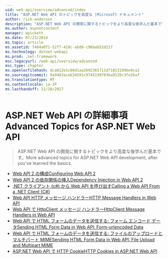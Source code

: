 ```yaml
---
uid: web-api/overview/advanced/index
title: "ASP.NET Web API のトピックを高度な |Microsoft ドキュメント"
author: rick-anderson
description: "ASP.NET Web API の開発に関するトピックをより高度な後学んだ基本です。"
ms.author: aspnetcontent
manager: wpickett
ms.date: 07/23/2014
ms.topic: article
ms.assetid: 7404a0f1-52f7-410c-abd0-c96bab52d217
ms.technology: dotnet-webapi
ms.prod: .net-framework
msc.legacyurl: /web-api/overview/advanced
msc.type: chapter
ms.openlocfilehash: dca812e1c88d1aa2692365711d71813199be9ca2
ms.sourcegitcommit: 9a9483aceb34591c97451997036a9120c3fe2baf
ms.translationtype: MT
ms.contentlocale: ja-JP
ms.lasthandoff: 11/10/2017
---
```

<a name="advanced-topics-for-aspnet-web-api"></a><span data-ttu-id="35d6f-103">ASP.NET Web API の詳細事項</span><span class="sxs-lookup"><span data-stu-id="35d6f-103">Advanced Topics for ASP.NET Web API</span></span>
====================
> <span data-ttu-id="35d6f-104">ASP.NET Web API の開発に関するトピックをより高度な後学んだ基本です。</span><span class="sxs-lookup"><span data-stu-id="35d6f-104">More advanced topics for ASP.NET Web API development, after you've learned the basics.</span></span>


- [<span data-ttu-id="35d6f-105">Web API 2 の構成</span><span class="sxs-lookup"><span data-stu-id="35d6f-105">Configuring Web API 2</span></span>](configuring-aspnet-web-api.md)
- [<span data-ttu-id="35d6f-106">Web API 2 の依存関係の挿入</span><span class="sxs-lookup"><span data-stu-id="35d6f-106">Dependency Injection in Web API 2</span></span>](dependency-injection.md)
- [<span data-ttu-id="35d6f-107">.NET クライアント (c#) から Web API を呼び出す</span><span class="sxs-lookup"><span data-stu-id="35d6f-107">Calling a Web API From a .NET Client (C#)</span></span>](calling-a-web-api-from-a-net-client.md)
- [<span data-ttu-id="35d6f-108">Web API HTTP メッセージ ハンドラー</span><span class="sxs-lookup"><span data-stu-id="35d6f-108">HTTP Message Handlers in Web API</span></span>](http-message-handlers.md)
- [<span data-ttu-id="35d6f-109">Web API で HttpClient メッセージ ハンドラー</span><span class="sxs-lookup"><span data-stu-id="35d6f-109">HttpClient Message Handlers in Web API</span></span>](httpclient-message-handlers.md)
- [<span data-ttu-id="35d6f-110">Web API で HTML フォームのデータを送信する: フォーム エンコード データ</span><span class="sxs-lookup"><span data-stu-id="35d6f-110">Sending HTML Form Data in Web API: Form-urlencoded Data</span></span>](sending-html-form-data-part-1.md)
- [<span data-ttu-id="35d6f-111">Web API で HTML フォームのデータを送信する: ファイルのアップロードとマルチパート MIME</span><span class="sxs-lookup"><span data-stu-id="35d6f-111">Sending HTML Form Data in Web API: File Upload and Multipart MIME</span></span>](sending-html-form-data-part-2.md)
- [<span data-ttu-id="35d6f-112">ASP.NET Web API で HTTP Cookie</span><span class="sxs-lookup"><span data-stu-id="35d6f-112">HTTP Cookies in ASP.NET Web API</span></span>](http-cookies.md)
